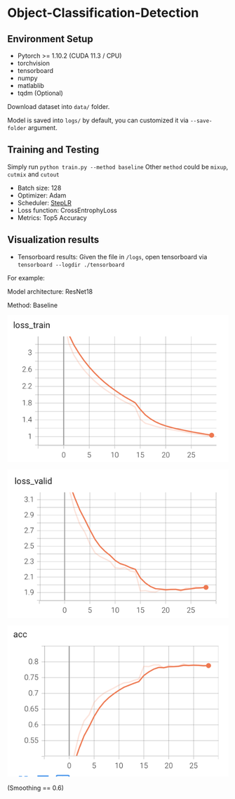 # Object-Classification-Detection

## Environment Setup
- Pytorch >= 1.10.2 (CUDA 11.3 / CPU)
- torchvision
- tensorboard
- numpy
- matlablib
- tqdm (Optional)


Download dataset into `data/` folder.

Model is saved into `logs/` by default, you can customized it via `--save-folder` argument.

## Training and Testing
Simply run
`python train.py --method baseline`
Other `method` could be `mixup`, `cutmix` and `cutout`

- Batch size: 128
- Optimizer: Adam
- Scheduler: [StepLR](https://pytorch.org/docs/stable/generated/torch.optim.lr_scheduler.StepLR.html?highlight=steplr#torch.optim.lr_scheduler.StepLR)
- Loss function: CrossEntrophyLoss
- Metrics: Top5 Accuracy

## Visualization results
- Tensorboard results:
Given the file in `/logs`, open tensorboard via `tensorboard --logdir ./tensorboard`

For example:

Model architecture: ResNet18

Method: Baseline

![Train loss](https://github.com/Irreel/Object-Classification-Detection/blob/main/loss_train.png?#pic_left=400x)

![Valid loss](https://github.com/Irreel/Object-Classification-Detection/blob/main/loss_valid.png?#pic_left=400x)

![Acc@5](https://github.com/Irreel/Object-Classification-Detection/blob/main/acc.png?#pic_left=400x)

(Smoothing == 0.6)